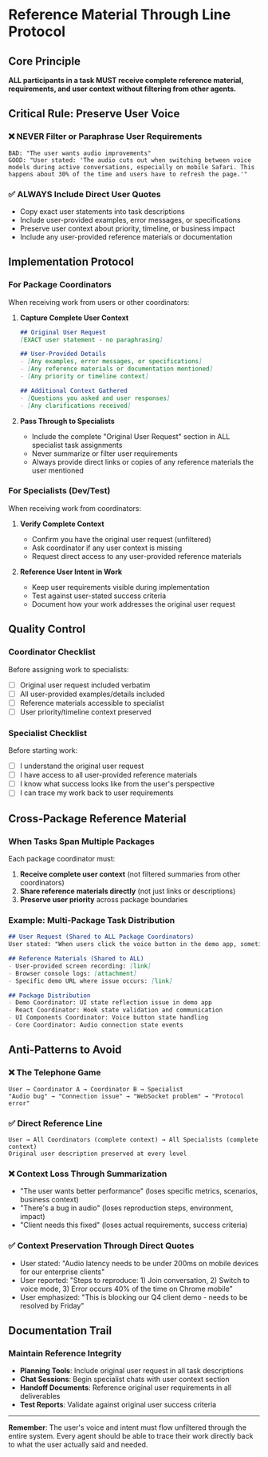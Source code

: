 # Reference Material Through Line Protocol

## Core Principle
**ALL participants in a task MUST receive complete reference material, requirements, and user context without filtering from other agents.**

## Critical Rule: Preserve User Voice

### ❌ **NEVER Filter or Paraphrase User Requirements**
```
BAD: "The user wants audio improvements"
GOOD: "User stated: 'The audio cuts out when switching between voice models during active conversations, especially on mobile Safari. This happens about 30% of the time and users have to refresh the page.'"
```

### ✅ **ALWAYS Include Direct User Quotes**
- Copy exact user statements into task descriptions
- Include user-provided examples, error messages, or specifications
- Preserve user context about priority, timeline, or business impact
- Include any user-provided reference materials or documentation

## Implementation Protocol

### For Package Coordinators
When receiving work from users or other coordinators:

1. **Capture Complete User Context**
   ```markdown
   ## Original User Request
   [EXACT user statement - no paraphrasing]
   
   ## User-Provided Details
   - [Any examples, error messages, or specifications]
   - [Any reference materials or documentation mentioned]
   - [Any priority or timeline context]
   
   ## Additional Context Gathered
   - [Questions you asked and user responses]
   - [Any clarifications received]
   ```

2. **Pass Through to Specialists**
   - Include the complete "Original User Request" section in ALL specialist task assignments
   - Never summarize or filter user requirements
   - Always provide direct links or copies of any reference materials the user mentioned

### For Specialists (Dev/Test)
When receiving work from coordinators:

1. **Verify Complete Context**
   - Confirm you have the original user request (unfiltered)
   - Ask coordinator if any user context is missing
   - Request direct access to any user-provided reference materials

2. **Reference User Intent in Work**
   - Keep user requirements visible during implementation
   - Test against user-stated success criteria
   - Document how your work addresses the original user request

## Quality Control

### Coordinator Checklist
Before assigning work to specialists:
- [ ] Original user request included verbatim
- [ ] All user-provided examples/details included  
- [ ] Reference materials accessible to specialist
- [ ] User priority/timeline context preserved

### Specialist Checklist
Before starting work:
- [ ] I understand the original user request
- [ ] I have access to all user-provided reference materials
- [ ] I know what success looks like from the user's perspective
- [ ] I can trace my work back to user requirements

## Cross-Package Reference Material

### When Tasks Span Multiple Packages
Each package coordinator must:
1. **Receive complete user context** (not filtered summaries from other coordinators)
2. **Share reference materials directly** (not just links or descriptions)
3. **Preserve user priority** across package boundaries

### Example: Multi-Package Task Distribution
```markdown
## User Request (Shared to ALL Package Coordinators)
User stated: "When users click the voice button in the demo app, sometimes the audio doesn't start and they get stuck in a 'connecting' state. The React hook seems to be working fine, but the UI doesn't reflect the actual state. This is blocking our client demo next week."

## Reference Materials (Shared to ALL)
- User-provided screen recording: [link]
- Browser console logs: [attachment]
- Specific demo URL where issue occurs: [link]

## Package Distribution
- Demo Coordinator: UI state reflection issue in demo app
- React Coordinator: Hook state validation and communication
- UI Components Coordinator: Voice button state handling
- Core Coordinator: Audio connection state events
```

## Anti-Patterns to Avoid

### ❌ **The Telephone Game**
```
User → Coordinator A → Coordinator B → Specialist
"Audio bug" → "Connection issue" → "WebSocket problem" → "Protocol error"
```

### ✅ **Direct Reference Line**
```
User → All Coordinators (complete context) → All Specialists (complete context)
Original user description preserved at every level
```

### ❌ **Context Loss Through Summarization**
- "The user wants better performance" (loses specific metrics, scenarios, business context)
- "There's a bug in audio" (loses reproduction steps, environment, impact)
- "Client needs this fixed" (loses actual requirements, success criteria)

### ✅ **Context Preservation Through Direct Quotes**
- User stated: "Audio latency needs to be under 200ms on mobile devices for our enterprise clients"
- User reported: "Steps to reproduce: 1) Join conversation, 2) Switch to voice mode, 3) Error occurs 40% of the time on Chrome mobile"
- User emphasized: "This is blocking our Q4 client demo - needs to be resolved by Friday"

## Documentation Trail

### Maintain Reference Integrity
- **Planning Tools**: Include original user request in all task descriptions
- **Chat Sessions**: Begin specialist chats with user context section
- **Handoff Documents**: Reference original user requirements in all deliverables
- **Test Reports**: Validate against original user success criteria

---

**Remember**: The user's voice and intent must flow unfiltered through the entire system. Every agent should be able to trace their work directly back to what the user actually said and needed.